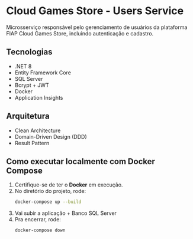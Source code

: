 # Cloud Games Store - Users Service

Microsserviço responsável pelo gerenciamento de usuários da plataforma FIAP Cloud Games Store, incluindo autenticação e cadastro.

## Tecnologias

- .NET 8  
- Entity Framework Core  
- SQL Server  
- Bcrypt + JWT  
- Docker  
- Application Insights  

## Arquitetura

- Clean Architecture  
- Domain-Driven Design (DDD)  
- Result Pattern

## Como executar localmente com Docker Compose

1. Certifique-se de ter o **Docker** em execução.  
2. No diretório do projeto, rode:
   ```bash
   docker-compose up --build
   ```
3. Vai subir a aplicação + Banco SQL Server
4. Pra encerrar, rode:
   ```bash
   docker-compose down
   ```
